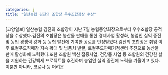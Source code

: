 ```yaml
---
categories: j
title: "일산농협 김진의 조합장 우수조합장상 수상"
---
```

[고양일보] 일산농협 김진의 조합장이 지난 7일 농협중앙회장으로부터 우수조합장 공적상을 수상했다.김진의 조합장은 농산물 판매를 통한 경제사업 활성화, 농업인 실익 증진 및 농업 경쟁력 강화 등 농협 발전에 기여한 공로를 인정받았다.김진의 조합장은 취임 이후 로컬푸드직매장 지속 확대 및 납품처 발굴, 로컬푸드판매거점센터 추진으로 농산물 판매 활성화에 노력했다.또한 조합원 백신 접종사업, 건강즙 사업 등 조합원의 건강한 삶을 지원하는 건강백세 프로젝트를 추진하며 농업인 실익 증진에 노력을 기울이고 있다.이뿐만 아니라, 코로나 등 어려운